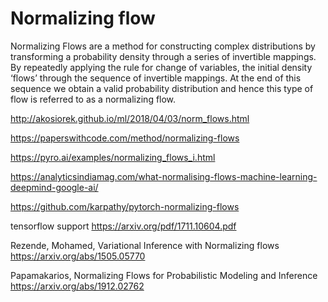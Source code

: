 
# Normalizing flow

Normalizing Flows are a method for constructing complex distributions by transforming 
a probability density through a series of invertible mappings. By repeatedly applying 
the rule for change of variables, the initial density ‘flows’ through the sequence 
of invertible mappings. At the end of this sequence we obtain a valid probability 
distribution and hence this type of flow is referred to as a normalizing flow.

http://akosiorek.github.io/ml/2018/04/03/norm_flows.html

https://paperswithcode.com/method/normalizing-flows

https://pyro.ai/examples/normalizing_flows_i.html

https://analyticsindiamag.com/what-normalising-flows-machine-learning-deepmind-google-ai/

https://github.com/karpathy/pytorch-normalizing-flows

tensorflow support https://arxiv.org/pdf/1711.10604.pdf

Rezende, Mohamed, Variational Inference with Normalizing flows
https://arxiv.org/abs/1505.05770

Papamakarios, Normalizing Flows for Probabilistic Modeling and Inference
https://arxiv.org/abs/1912.02762
